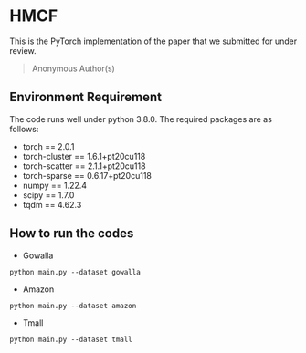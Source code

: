 # HMCF
This is the PyTorch implementation of the paper that we submitted for under review.
>Anonymous Author(s)

## Environment Requirement

The code runs well under python 3.8.0. The required packages are as follows:
- torch == 2.0.1
- torch-cluster == 1.6.1+pt20cu118
- torch-scatter == 2.1.1+pt20cu118
- torch-sparse == 0.6.17+pt20cu118
- numpy == 1.22.4
- scipy == 1.7.0
- tqdm == 4.62.3

## How to run the codes

* Gowalla
```
python main.py --dataset gowalla 
```

* Amazon
```
python main.py --dataset amazon 
```

* Tmall
```
python main.py --dataset tmall 
```




